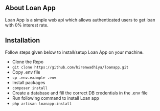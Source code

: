 ## About Loan App

Loan App is a simple web api which allows authenticated users to get loan with 0% interest rate.

## Installation
Follow steps given below to install/setup Loan App on your machine.

- Clone the Repo
- `git clone https://github.com/hirenwadhiya/loanapp.git`
- Copy .env file
- `cp .env.example .env`
- Install packages 
- `composer install`
- Create a database and fill the correct DB credentials in the .env file
- Run following command to install Loan app
- `php artisan loanapp:install`

